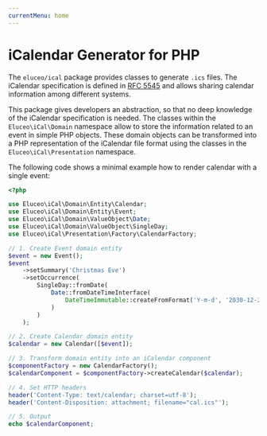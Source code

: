 ```yaml
---
currentMenu: home
---
```


# iCalendar Generator for PHP

The `eluceo/ical` package provides classes to generate `.ics` files.
The iCalendar specification is defined in [RFC 5545](https://tools.ietf.org/html/rfc5545) and allows sharing calendar information among different systems.

This package gives developers an abstraction, so that no deep knowledge of the iCalendar specification is needed.
The classes within the `Eluceo\iCal\Domain` namespace allow to store the information related to an event in simple PHP objects.
These domain objects can be transformed into a PHP representation of the iCalendar file format using the classes in the `Eluceo\iCal\Presentation` namespace.

The following code shows a minimal example how to render calendar with a single event:

```php
<?php

use Eluceo\iCal\Domain\Entity\Calendar;
use Eluceo\iCal\Domain\Entity\Event;
use Eluceo\iCal\Domain\ValueObject\Date;
use Eluceo\iCal\Domain\ValueObject\SingleDay;
use Eluceo\iCal\Presentation\Factory\CalendarFactory;

// 1. Create Event domain entity
$event = new Event();
$event
    ->setSummary('Christmas Eve')
    ->setOccurrence(
        SingleDay::fromDate(
            Date::fromDateTimeInterface(
                DateTimeImmutable::createFromFormat('Y-m-d', '2030-12-24')
            )
        )
    );

// 2. Create Calendar domain entity
$calendar = new Calendar([$event]);

// 3. Transform domain entity into an iCalendar component
$componentFactory = new CalendarFactory();
$calendarComponent = $componentFactory->createCalendar($calendar);

// 4. Set HTTP headers
header('Content-Type: text/calendar; charset=utf-8');
header('Content-Disposition: attachment; filename="cal.ics"');

// 5. Output
echo $calendarComponent;
```
